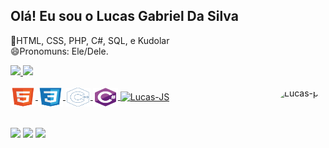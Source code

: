 ## Olá! Eu sou o Lucas Gabriel Da Silva<br>
🌱HTML, CSS, PHP, C#, SQL, e Kudolar
<br>
😄Pronomuns: Ele/Dele.

 <a href="https://github.com/LucasGabrielDaSilva">
  <img height="180em" src="https://github-readme-stats.vercel.app/api?username=LucasGabrielDaSilva&show_icons=true&theme=algolia&include_all_commits=true&count_private=true"/>
  <img height="180em" src="https://github-readme-stats.vercel.app/api/top-langs/?username=LucasGabrielDaSilva&layout=compact&langs_count=7&theme=algolia"/>
 <div style="display:inline_block"><br>
  <img align="center" alt="Lucas-HTML" height="30" width="40" src="https://raw.githubusercontent.com/devicons/devicon/master/icons/html5/html5-original.svg">
  <img align="center" alt="Lucas-CSS" height="30" width="40" src="https://raw.githubusercontent.com/devicons/devicon/master/icons/css3/css3-original.svg">
  <img align="center" alt="Lucas-C++" height="30" width="40" src="https://raw.githubusercontent.com/devicons/devicon/1119b9f84c0290e0f0b38982099a2bd027a48bf1/icons/cplusplus/cplusplus-line.svg">
  <img align="center" alt="Lucas-Csharp" height="30" width="40" src="https://raw.githubusercontent.com/devicons/devicon/master/icons/csharp/csharp-original.svg">
  <img align="center" alt="Lucas-JS" height="30" width="40" src="https://iconscout.com/icon/javascript-2038874">
<img align="right" alt="Lucas-pic" height="150" style="border-radius:50px;" src="https://cdn.discordapp.com/attachments/976961047925760050/976961202200649799/lucas1.png">
</div>
  <br><br>
  <div>
    <a href="https://instagram.com/lucasgabriel2356" target="_blank"><img src="https://img.shields.io/badge/-Instagram-%23E4405F?style=for-the-badge&logo=instagram&logoColor=white" target="_blank"></a>
    <a href = "mailto:lucasgabrieldasilvapessoal@gmail.com"><img src="https://img.shields.io/badge/-Gmail-%23333?style=for-the-badge&logo=gmail&logoColor=white" target="_blank"></a>
 <a href = "https://www.linkedin.com/in/lucas-gabriel-da-silva/"><img src="https://img.shields.io/badge/-linkedin-ffffff?style=for-the-badge&logo=linkedin&logoColor=blue" target="_blank"></a>
  </div>
